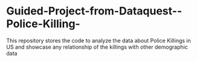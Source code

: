 # Guided-Project-from-Dataquest--Police-Killing-
This repository stores the code to analyze the data about Police Killings in US and showcase any relationship of the killings with other demographic data
